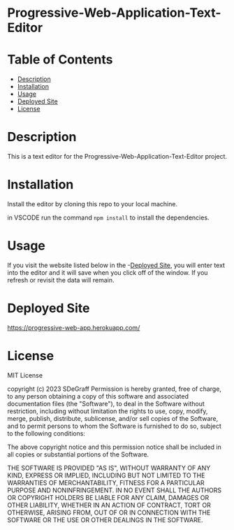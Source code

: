 # Progressive-Web-Application-Text-Editor

# Table of Contents

- [Description](#Description)
- [Installation](#installation)
- [Usage](#usage)
- [Deployed Site](#deployed-site)
- [License](#license)

# Description

This is a text editor for the Progressive-Web-Application-Text-Editor project.

# Installation

Install the editor by cloning this repo to your local machine.

in VSCODE run the command `npm install` to install the dependencies.

# Usage

If you visit the website listed below in the -[Deployed Site](#deployed-site), you will enter text into the editor and it will save when you click off of the window. If you refresh or revisit the data will remain.

# Deployed Site

https://progressive-web-app.herokuapp.com/

# License

MIT License

copyright (c) 2023 SDeGraff
Permission is hereby granted, free of charge, to any person obtaining a copy
of this software and associated documentation files (the "Software"), to deal
in the Software without restriction, including without limitation the rights
to use, copy, modify, merge, publish, distribute, sublicense, and/or sell
copies of the Software, and to permit persons to whom the Software is
furnished to do so, subject to the following conditions:

The above copyright notice and this permission notice shall be included in all
copies or substantial portions of the Software.

THE SOFTWARE IS PROVIDED "AS IS", WITHOUT WARRANTY OF ANY KIND, EXPRESS OR
IMPLIED, INCLUDING BUT NOT LIMITED TO THE WARRANTIES OF MERCHANTABILITY,
FITNESS FOR A PARTICULAR PURPOSE AND NONINFRINGEMENT. IN NO EVENT SHALL THE
AUTHORS OR COPYRIGHT HOLDERS BE LIABLE FOR ANY CLAIM, DAMAGES OR OTHER
LIABILITY, WHETHER IN AN ACTION OF CONTRACT, TORT OR OTHERWISE, ARISING FROM,
OUT OF OR IN CONNECTION WITH THE SOFTWARE OR THE USE OR OTHER DEALINGS IN THE
SOFTWARE.
